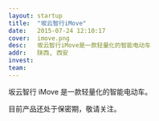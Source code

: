 ```yaml
---
layout: startup
title:  "坂云智行iMove"
date:   2015-07-24 12:10:17
cover:	imove.png
desc:	坂云智行iMove是一款轻量化的智能电动车
addr:	陕西, 西安
invest:	
team:	
---
```


坂云智行 iMove 是一款轻量化的智能电动车。

目前产品还处于保密期，敬请关注。
